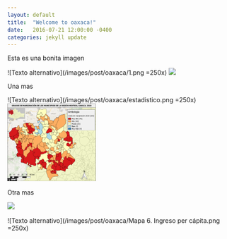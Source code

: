 ```yaml
---
layout: default
title:  "Welcome to oaxaca!"
date:   2016-07-21 12:00:00 -0400
categories: jekyll update
---
```


Esta es una bonita imagen

![Texto alternativo](/images/post/oaxaca/1.png =250x)
<img src="/images/post/oaxaca/1.png" width="200">

Una mas

![Texto alternativo](/images/post/oaxaca/estadistico.png =250x)
<img src="/images/post/oaxaca/estadistico.png" width="200">

Otra mas

<img src="/images/post/oaxaca/Mapa 6. Ingreso per cápita.png" width="200">

![Texto alternativo](/images/post/oaxaca/Mapa 6. Ingreso per cápita.png =250x)
